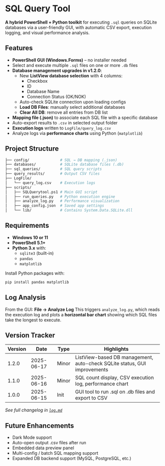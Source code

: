 # SQL Query Tool

**A hybrid PowerShell + Python toolkit** for executing `.sql` queries on SQLite databases via a user-friendly GUI, with automatic CSV export, execution logging, and visual performance analysis.

## Features

- **PowerShell GUI (Windows.Forms)** – no installer needed
- Select and execute multiple `.sql` files on one or more `.db` files
- **Database management upgrades in v1.2.0**:
  - New **ListView database selection** with 4 columns:
    - Checkbox
    - ID
    - Database Name
    - Connection Status (OK/NOK)
  - Auto-check SQLite connection upon loading configs
  - **Load DB Files**: manually select additional databases
  - **Clear All DB**: remove all entries from DB list
- **Mapping file (.json)** to associate each SQL file with a specific database
- Auto-export results to `.csv` in selected output folder
- **Execution logs** written to `LogFile/query_log.csv`
- Analyze logs via **performance charts** using Python (`matplotlib`)

 ## Project Structure
 
```bash
├── config/              # SQL → DB mapping (.json)
├── databases/           # SQLite database files (.db)
├── sql_queries/         # SQL query scripts
├── query_results/       # Output CSV files
├── LogFile/
│   └── query_log.csv    # Execution logs
├── scripts/
│   ├── SQLQuerytool.ps1 # Main GUI script
│   ├── run_queries.py   # Python execution engine
│   ├── analyze_log.py   # Performance visualization
│   ├── app_config.json  # Saved app settings
│   └── lib/             # Contains System.Data.SQLite.dll
```

## Requirements

- **Windows 10 or 11**
- **PowerShell 5.1+**
- **Python 3.x** with:
  - `sqlite3` (built-in)
  - `pandas`
  - `matplotlib`

Install Python packages with:

```bash
pip install pandas matplotlib
```

## Log Analysis

From the GUI: **File → Analyze Log**
This triggers `analyze_log.py`, which reads the execution log and plots a **horizontal bar chart** showing which SQL files take the longest to execute.

## Version Tracker

| Version | Date       | Type    | Highlights                                                             |
|---------|------------|---------|------------------------------------------------------------------------|
| 1.2.0   | 2025-06-17 | Minor | ListView-based DB management, auto-check SQLite status, GUI improvements |
| 1.1.0   | 2025-06-16 | Minor | SQL count display, CSV execution log, performance chart                |
| 1.0.0   | 2025-06-15 | Init  | GUI tool to run .sql on .db files and export to CSV                    |

_See full changelog in [`log.md`](./log.md)_

## Future Enhancements

- Dark Mode support
- Auto-open output .csv files after run
- Embedded data preview panel
- Multi-config / batch SQL mapping support
- Expanded DB backend support (MySQL, PostgreSQL, etc.)